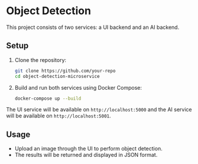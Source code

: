 # Object Detection 

This project consists of two services: a UI backend and an AI backend.

## Setup

1. Clone the repository:
    ```bash
    git clone https://github.com/your-repo
    cd object-detection-microservice
    ```

2. Build and run both services using Docker Compose:
    ```bash
    docker-compose up --build
    ```

The UI service will be available on `http://localhost:5000` and the AI service will be available on `http://localhost:5001`.

## Usage

- Upload an image through the UI to perform object detection.
- The results will be returned and displayed in JSON format.

